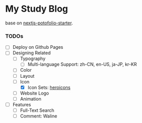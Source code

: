 # My Study Blog

base on [nextjs-potofolio-starter](https://github.com/vercel/nextjs-portfolio-starter).

### TODOs

- [ ] Deploy on Github Pages
- [ ] Designing Related
  - [ ] Typography
    - [ ] Multi-language Support: zh-CN, en-US, ja-JP, kr-KR
  - [ ] Color
  - [ ] Layout
  - [ ] Icon
    - [x] Icon Sets: [heroicons](https://heroicons.com/)
  - [ ] Website Logo
  - [ ] Animation
- [ ] Features
  - [ ] Full-Text Search
  - [ ] Comment: Waline